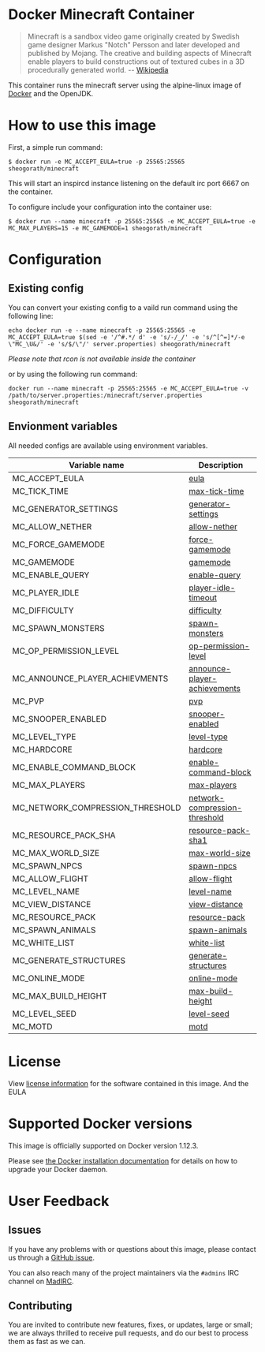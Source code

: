 Docker Minecraft Container
===

> Minecraft is a sandbox video game originally created by Swedish game designer Markus "Notch" Persson and later developed and published by Mojang. The creative and building aspects of Minecraft enable players to build constructions out of textured cubes in a 3D procedurally generated world.
> -- [Wikipedia](https://en.wikipedia.org/w/index.php?title=Minecraft&oldid=750904035)

This container runs the minecraft server using the alpine-linux image of [Docker](https://docker.com/) and the OpenJDK.

# How to use this image

First, a simple run command:

```console
$ docker run -e MC_ACCEPT_EULA=true -p 25565:25565 sheogorath/minecraft
```

This will start an inspircd instance listening on the default irc port 6667 on the container.

To configure include your configuration into the container use:

```console
$ docker run --name minecraft -p 25565:25565 -e MC_ACCEPT_EULA=true -e MC_MAX_PLAYERS=15 -e MC_GAMEMODE=1 sheogorath/minecraft
```

# Configuration

## Existing config

You can convert your existing config to a vaild run command using the following line:

```console
echo docker run -e --name minecraft -p 25565:25565 -e MC_ACCEPT_EULA=true $(sed -e '/^#.*/ d' -e 's/-/_/' -e 's/^[^=]*/-e \"MC_\U&/' -e 's/$/\"/' server.properties) sheogorath/minecraft
```

*Please note that rcon is not available inside the container*

or by using the following run command:

```console
docker run --name minecraft -p 25565:25565 -e MC_ACCEPT_EULA=true -v /path/to/server.properties:/minecraft/server.properties sheogorath/minecraft
```

## Envionment variables

All needed configs are available using environment variables.

|Variable name |Description|
|--------------|-----------|
|MC_ACCEPT_EULA|[eula](http://minecraft.gamepedia.com/Server.properties)|
|MC_TICK_TIME|[max-tick-time](http://minecraft.gamepedia.com/Server.properties)|
|MC_GENERATOR_SETTINGS|[generator-settings](http://minecraft.gamepedia.com/Server.properties)|
|MC_ALLOW_NETHER|[allow-nether](http://minecraft.gamepedia.com/Server.properties)|
|MC_FORCE_GAMEMODE|[force-gamemode](http://minecraft.gamepedia.com/Server.properties)|
|MC_GAMEMODE|[gamemode](http://minecraft.gamepedia.com/Server.properties)|
|MC_ENABLE_QUERY|[enable-query](http://minecraft.gamepedia.com/Server.properties)|
|MC_PLAYER_IDLE|[player-idle-timeout](http://minecraft.gamepedia.com/Server.properties)|
|MC_DIFFICULTY|[difficulty](http://minecraft.gamepedia.com/Server.properties)|
|MC_SPAWN_MONSTERS|[spawn-monsters](http://minecraft.gamepedia.com/Server.properties)|
|MC_OP_PERMISSION_LEVEL|[op-permission-level](http://minecraft.gamepedia.com/Server.properties)|
|MC_ANNOUNCE_PLAYER_ACHIEVMENTS|[announce-player-achievements](http://minecraft.gamepedia.com/Server.properties)|
|MC_PVP|[pvp](http://minecraft.gamepedia.com/Server.properties)|
|MC_SNOOPER_ENABLED|[snooper-enabled](http://minecraft.gamepedia.com/Server.properties)|
|MC_LEVEL_TYPE|[level-type](http://minecraft.gamepedia.com/Server.properties)|
|MC_HARDCORE|[hardcore](http://minecraft.gamepedia.com/Server.properties)|
|MC_ENABLE_COMMAND_BLOCK|[enable-command-block](http://minecraft.gamepedia.com/Server.properties)|
|MC_MAX_PLAYERS|[max-players](http://minecraft.gamepedia.com/Server.properties)|
|MC_NETWORK_COMPRESSION_THRESHOLD|[network-compression-threshold](http://minecraft.gamepedia.com/Server.properties)|
|MC_RESOURCE_PACK_SHA|[resource-pack-sha1](http://minecraft.gamepedia.com/Server.properties)|
|MC_MAX_WORLD_SIZE|[max-world-size](http://minecraft.gamepedia.com/Server.properties)|
|MC_SPAWN_NPCS|[spawn-npcs](http://minecraft.gamepedia.com/Server.properties)|
|MC_ALLOW_FLIGHT|[allow-flight](http://minecraft.gamepedia.com/Server.properties)|
|MC_LEVEL_NAME|[level-name](http://minecraft.gamepedia.com/Server.properties)|
|MC_VIEW_DISTANCE|[view-distance](http://minecraft.gamepedia.com/Server.properties)|
|MC_RESOURCE_PACK|[resource-pack](http://minecraft.gamepedia.com/Server.properties)|
|MC_SPAWN_ANIMALS|[spawn-animals](http://minecraft.gamepedia.com/Server.properties)|
|MC_WHITE_LIST|[white-list](http://minecraft.gamepedia.com/Server.properties)|
|MC_GENERATE_STRUCTURES|[generate-structures](http://minecraft.gamepedia.com/Server.properties)|
|MC_ONLINE_MODE|[online-mode](http://minecraft.gamepedia.com/Server.properties)|
|MC_MAX_BUILD_HEIGHT|[max-build-height](http://minecraft.gamepedia.com/Server.properties)|
|MC_LEVEL_SEED|[level-seed](http://minecraft.gamepedia.com/Server.properties)|
|MC_MOTD|[motd](http://minecraft.gamepedia.com/Server.properties)|

# License

View [license information](https://minecraft.net/terms) for the software contained in this image. And the EULA 

# Supported Docker versions

This image is officially supported on Docker version 1.12.3.

Please see [the Docker installation documentation](https://docs.docker.com/installation/) for details on how to upgrade your Docker daemon.

# User Feedback

## Issues

If you have any problems with or questions about this image, please contact us through a [GitHub issue](https://github.com/SISheogorath/docker-minecraft/issues).

You can also reach many of the project maintainers via the `#admins` IRC channel on [MadIRC](https://madirc.net).

## Contributing

You are invited to contribute new features, fixes, or updates, large or small; we are always thrilled to receive pull requests, and do our best to process them as fast as we can.
